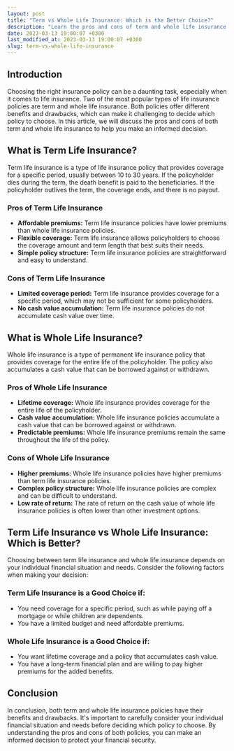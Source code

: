 ```yaml
---
layout: post
title: "Term vs Whole Life Insurance: Which is the Better Choice?"
description: "Learn the pros and cons of term and whole life insurance policies to make an informed decision for your financial security."
date: 2023-03-13 19:00:07 +0300last_modified_at: 2023-03-13 19:00:07 +0300
slug: term-vs-whole-life-insurance
---
```

## Introduction

Choosing the right insurance policy can be a daunting task, especially when it comes to life insurance. Two of the most popular types of life insurance policies are term and whole life insurance. Both policies offer different benefits and drawbacks, which can make it challenging to decide which policy to choose. In this article, we will discuss the pros and cons of both term and whole life insurance to help you make an informed decision.

## What is Term Life Insurance?

Term life insurance is a type of life insurance policy that provides coverage for a specific period, usually between 10 to 30 years. If the policyholder dies during the term, the death benefit is paid to the beneficiaries. If the policyholder outlives the term, the coverage ends, and there is no payout.

### Pros of Term Life Insurance

*   **Affordable premiums:** Term life insurance policies have lower premiums than whole life insurance policies.
*   **Flexible coverage:** Term life insurance allows policyholders to choose the coverage amount and term length that best suits their needs.
*   **Simple policy structure:** Term life insurance policies are straightforward and easy to understand.

### Cons of Term Life Insurance

*   **Limited coverage period:** Term life insurance provides coverage for a specific period, which may not be sufficient for some policyholders.
*   **No cash value accumulation:** Term life insurance policies do not accumulate cash value over time.

## What is Whole Life Insurance?

Whole life insurance is a type of permanent life insurance policy that provides coverage for the entire life of the policyholder. The policy also accumulates a cash value that can be borrowed against or withdrawn.

### Pros of Whole Life Insurance

*   **Lifetime coverage:** Whole life insurance provides coverage for the entire life of the policyholder.
*   **Cash value accumulation:** Whole life insurance policies accumulate a cash value that can be borrowed against or withdrawn.
*   **Predictable premiums:** Whole life insurance premiums remain the same throughout the life of the policy.

### Cons of Whole Life Insurance

*   **Higher premiums:** Whole life insurance policies have higher premiums than term life insurance policies.
*   **Complex policy structure:** Whole life insurance policies are complex and can be difficult to understand.
*   **Low rate of return:** The rate of return on the cash value of whole life insurance policies is often lower than other investment options.

## Term Life Insurance vs Whole Life Insurance: Which is Better?

Choosing between term life insurance and whole life insurance depends on your individual financial situation and needs. Consider the following factors when making your decision:

### Term Life Insurance is a Good Choice if:

*   You need coverage for a specific period, such as while paying off a mortgage or while children are dependents.
*   You have a limited budget and need affordable premiums.

### Whole Life Insurance is a Good Choice if:

*   You want lifetime coverage and a policy that accumulates cash value.
*   You have a long-term financial plan and are willing to pay higher premiums for the added benefits.

## Conclusion

In conclusion, both term and whole life insurance policies have their benefits and drawbacks. It's important to carefully consider your individual financial situation and needs before deciding which policy to choose. By understanding the pros and cons of both policies, you can make an informed decision to protect your financial security.

